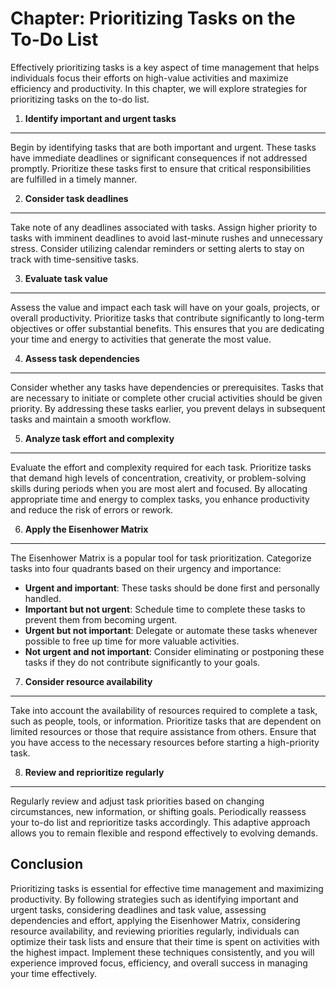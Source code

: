 Chapter: Prioritizing Tasks on the To-Do List
=============================================

Effectively prioritizing tasks is a key aspect of time management that helps individuals focus their efforts on high-value activities and maximize efficiency and productivity. In this chapter, we will explore strategies for prioritizing tasks on the to-do list.

1. **Identify important and urgent tasks**
------------------------------------------

Begin by identifying tasks that are both important and urgent. These tasks have immediate deadlines or significant consequences if not addressed promptly. Prioritize these tasks first to ensure that critical responsibilities are fulfilled in a timely manner.

2. **Consider task deadlines**
------------------------------

Take note of any deadlines associated with tasks. Assign higher priority to tasks with imminent deadlines to avoid last-minute rushes and unnecessary stress. Consider utilizing calendar reminders or setting alerts to stay on track with time-sensitive tasks.

3. **Evaluate task value**
--------------------------

Assess the value and impact each task will have on your goals, projects, or overall productivity. Prioritize tasks that contribute significantly to long-term objectives or offer substantial benefits. This ensures that you are dedicating your time and energy to activities that generate the most value.

4. **Assess task dependencies**
-------------------------------

Consider whether any tasks have dependencies or prerequisites. Tasks that are necessary to initiate or complete other crucial activities should be given priority. By addressing these tasks earlier, you prevent delays in subsequent tasks and maintain a smooth workflow.

5. **Analyze task effort and complexity**
-----------------------------------------

Evaluate the effort and complexity required for each task. Prioritize tasks that demand high levels of concentration, creativity, or problem-solving skills during periods when you are most alert and focused. By allocating appropriate time and energy to complex tasks, you enhance productivity and reduce the risk of errors or rework.

6. **Apply the Eisenhower Matrix**
----------------------------------

The Eisenhower Matrix is a popular tool for task prioritization. Categorize tasks into four quadrants based on their urgency and importance:

* **Urgent and important**: These tasks should be done first and personally handled.
* **Important but not urgent**: Schedule time to complete these tasks to prevent them from becoming urgent.
* **Urgent but not important**: Delegate or automate these tasks whenever possible to free up time for more valuable activities.
* **Not urgent and not important**: Consider eliminating or postponing these tasks if they do not contribute significantly to your goals.

7. **Consider resource availability**
-------------------------------------

Take into account the availability of resources required to complete a task, such as people, tools, or information. Prioritize tasks that are dependent on limited resources or those that require assistance from others. Ensure that you have access to the necessary resources before starting a high-priority task.

8. **Review and reprioritize regularly**
----------------------------------------

Regularly review and adjust task priorities based on changing circumstances, new information, or shifting goals. Periodically reassess your to-do list and reprioritize tasks accordingly. This adaptive approach allows you to remain flexible and respond effectively to evolving demands.

Conclusion
----------

Prioritizing tasks is essential for effective time management and maximizing productivity. By following strategies such as identifying important and urgent tasks, considering deadlines and task value, assessing dependencies and effort, applying the Eisenhower Matrix, considering resource availability, and reviewing priorities regularly, individuals can optimize their task lists and ensure that their time is spent on activities with the highest impact. Implement these techniques consistently, and you will experience improved focus, efficiency, and overall success in managing your time effectively.
